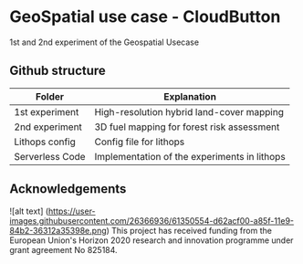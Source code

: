 # GeoSpatial use case - CloudButton #
1st and 2nd experiment of the Geospatial Usecase


## Github structure

Folder | Explanation
------------- | -------------
1st experiment  | High-resolution hybrid land-cover mapping
2nd experiment  |  3D fuel mapping for forest risk assessment
Lithops config  | Config file for lithops
Serverless Code | Implementation of the experiments in lithops

## Acknowledgements

![alt text] (https://user-images.githubusercontent.com/26366936/61350554-d62acf00-a85f-11e9-84b2-36312a35398e.png)
This project has received funding from the European Union's Horizon 2020 research and innovation programme under grant agreement No 825184.
